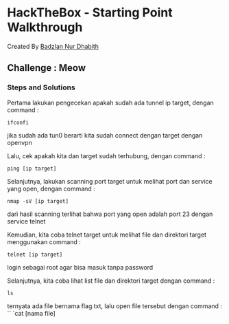 # HackTheBox - Starting Point Walkthrough
Created By [Badzlan Nur Dhabith](https://www.linkedin.com/in/badzlannurdhabith/)

## Challenge : Meow
### Steps and Solutions
Pertama lakukan pengecekan apakah sudah ada tunnel ip target, dengan command :
```
ifconfi
```
jika sudah ada tun0 berarti kita sudah connect dengan target dengan openvpn

Lalu, cek apakah kita dan target sudah terhubung, dengan command :
```
ping [ip target]
```

Selanjutnya, lakukan scanning port target untuk melihat port dan service yang open, dengan command :
```
nmap -sV [ip target]
```
dari hasil scanning terlihat bahwa port yang open adalah port 23 dengan service telnet

Kemudian, kita coba telnet target untuk melihat file dan direktori target menggunakan command :
```
telnet [ip target]
```
login sebagai root agar bisa masuk tanpa password

Selanjutnya, kita coba lihat list file dan direktori target dengan command :
```
ls
```
ternyata ada file bernama flag.txt, lalu open file tersebut dengan command :
``
`cat [nama file]
```
